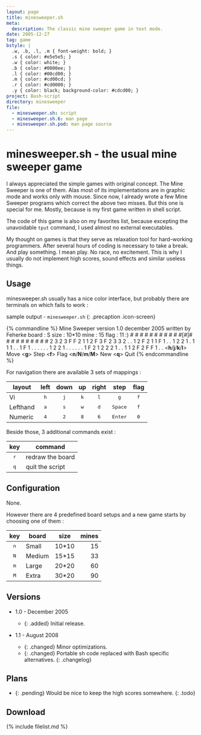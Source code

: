 ```yaml
---
layout: page
title: minesweeper.sh
meta:
  description: The classic mine sweeper game in text mode.
date: 2005-12-27
tag: game
bstyle: |
  .w, .b, .l, .m { font-weight: bold; }
  .s { color: #e5e5e5; }
  .w { color: white; }
  .b { color: #0000ee; }
  .l { color: #00cd00; }
  .m { color: #cd00cd; }
  .r { color: #cd0000; }
  .y { color: black; background-color: #cdcd00; }
project: Bash-script
directory: minesweeper
file:
  - minesweeper.sh: script
  - minesweeper.sh.6: man page
  - minesweeper.sh.pod: man page source
---
```


# minesweeper.sh - the usual mine sweeper game

I always appreciated the simple games with original concept. The Mine Sweeper is one of them. Alas most of its implementations are in graphic mode and works only with
mouse. Since now, I already wrote a few Mine Sweeper programs which correct the above two misses. But this one is special for me. Mostly, because is my first game
written in shell script.

The code of this game is also on my favorites list, because excepting the unavoidable `tput` command, I used almost no external executables.

My thought on games is that they serve as relaxation tool for hard-working programmers. After several hours of coding is necessary to take a break. And play something.
I mean play. No race, no excitement. This is why I usually do not implement high scores, sound effects and similar useless things.

## Usage

minesweeper.sh usually has a nice color interface, but probably there are terminals on which fails to work :

sample output - `minesweeper.sh`
{: .precaption .icon-screen}

{% commandline %}
Mine Sweeper   version 1.0   december 2005   written by Feherke
board : S    size : 10*10   mine : 15   flag : 11   <span class="y">:)</span>
<span class="s"> # # # # # # # # # # </span>
<span class="s"> #<span class="w">[</span>#<span class="w">]</span># # # # # # # # </span>
<span class="s"> # # <span class="l">2</span> <span class="m">3</span> <span class="l">2</span> <span class="m">3</span> <span class="r">F F</span> <span class="l">2</span> <span class="b">1</span> </span>
<span class="g"> <span class="b">1</span> <span class="l">2</span> <span class="r">F</span> <span class="m">3</span> <span class="r">F</span> <span class="l">2</span> <span class="m">3 3</span> <span class="l">2</span> . </span>
<span class="g"> . <span class="b">1</span> <span class="l">2</span> <span class="r">F</span> <span class="l">2</span> <span class="b">1 1</span> <span class="r">F</span> <span class="b">1</span> . </span>
<span class="g"> . <span class="b">1</span> <span class="l">2 2</span> <span class="b">1</span> . <span class="b">1 1 1</span> . </span>
<span class="g"> . <span class="b">1</span> <span class="r">F</span> <span class="b">1</span> . . . . . . </span>
<span class="g"> <span class="b">1</span> <span class="l">2 2</span> <span class="b">1</span> . . . . . . </span>
<span class="g"> <span class="b">1</span> <span class="r">F</span> <span class="l">2</span> <span class="b">1</span> <span class="l">2 2 2</span> <span class="b">1</span> . . </span>
<span class="g"> <span class="b">1 1</span> <span class="l">2</span> <span class="r">F</span> <span class="l">2</span> <span class="r">F F</span> <span class="b">1</span> . . </span>
&lt;<b>h</b>/<b>j</b>/<b>k</b>/<b>l</b>&gt; Move &lt;<b>g</b>&gt; Step &lt;<b>f</b>&gt; Flag &lt;<b>n</b>/<b>N</b>/<b>m</b>/<b>M</b>&gt; New &lt;<b>q</b>&gt; Quit
{% endcommandline %}

For navigation there are available 3 sets of mappings :

| layout   | left         | down         | up           | right        | step             | flag         |
|----------|:------------:|:------------:|:------------:|:------------:|:----------------:|:------------:|
| Vi       | <kbd>h</kbd> | <kbd>j</kbd> | <kbd>k</kbd> | <kbd>l</kbd> | <kbd>g</kbd>     | <kbd>f</kbd> |
| Lefthand | <kbd>a</kbd> | <kbd>s</kbd> | <kbd>w</kbd> | <kbd>d</kbd> | <kbd>Space</kbd> | <kbd>f</kbd> |
| Numeric  | <kbd>4</kbd> | <kbd>2</kbd> | <kbd>8</kbd> | <kbd>6</kbd> | <kbd>Enter</kbd> | <kbd>0</kbd> |

Beside those, 3 additional commands exist :

| key          | command          |
|:------------:|------------------|
| <kbd>r</kbd> | redraw the board |
| <kbd>q</kbd> | quit the script  |

## Configuration

None.

However there are 4 predefined board setups and a new game starts by choosing one of them :

| key          | board  | size   | mines |
|:------------:|--------|:------:|------:|
| <kbd>n</kbd> | Small  | 10\*10 | 15    |
| <kbd>N</kbd> | Medium | 15\*15 | 33    |
| <kbd>m</kbd> | Large  | 20\*20 | 60    |
| <kbd>M</kbd> | Extra  | 30\*20 | 90    |


## Versions

* 1.0 - December 2005
  * {: .added} Initial release.

* 1.1 - August 2008
  * {: .changed} Minor optimizations.
  * {: .changed} Portable sh code replaced with Bash specific alternatives.
{: .changelog}

## Plans

* {: .pending} Would be nice to keep the high scores somewhere.
{: .todo}

## Download

{% include filelist.md %}
